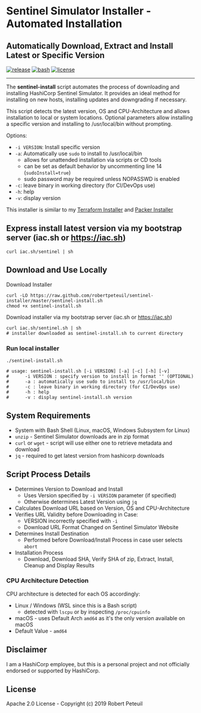 # Sentinel Simulator Installer - Automated Installation

## Automatically Download, Extract and Install Latest or Specific Version

[![release](https://img.shields.io/github/release/robertpeteuil/sentinel-installer.svg?colorB=2067b8)](https://github.com/robertpeteuil/sentinel-installer)
[![bash](https://img.shields.io/badge/language-bash-89e051.svg?style=flat-square)](https://github.com/robertpeteuil/sentinel-installer)
[![license](https://img.shields.io/github/license/robertpeteuil/sentinel-installer.svg?colorB=2067b8)](https://github.com/robertpeteuil/sentinel-installer)

---

The **sentinel-install** script automates the process of downloading and installing HashiCorp Sentinel Simulator.  It provides an ideal method for installing on new hosts, installing updates and downgrading if necessary.

This script detects the latest version, OS and CPU-Architecture and allows installation to local or system locations.  Optional parameters allow installing a specific version and installing to /usr/local/bin without prompting.

Options:

- `-i VERSION`:  Install specific version
- `-a`:          Automatically use `sudo` to install to /usr/local/bin
  - allows for unattended installation via scripts or CD tools
  - can be set as default behavior by uncommenting line 14 (`sudoInstall=true`)
  - sudo password may be required unless NOPASSWD is enabled
- `-c`:          leave binary in working directory (for CI/DevOps use)
- `-h`:          help
- `-v`:          display version

This installer is similar to my [Terraform Installer](https://github.com/robertpeteuil/terraform-installer) and [Packer Installer](https://github.com/robertpeteuil/packer-installer)

## Express install latest version via my bootstrap server (iac.sh or https://iac.sh)

``` shell
curl iac.sh/sentinel | sh
```

## Download and Use Locally

Download Installer

``` shell
curl -LO https://raw.github.com/robertpeteuil/sentinel-installer/master/sentinel-install.sh
chmod +x sentinel-install.sh
```

Download installer via my bootstrap server (iac.sh or https://iac.sh)

``` shell
curl iac.sh/sentinel.sh | sh
# installer downloaded as sentinel-install.sh to current directory
```

### Run local installer

``` shell
./sentinel-install.sh

# usage: sentinel-install.sh [-i VERSION] [-a] [-c] [-h] [-v]
#      -i VERSION : specify version to install in format '' (OPTIONAL)
#      -a : automatically use sudo to install to /usr/local/bin
#      -c : leave binary in working directory (for CI/DevOps use)
#      -h : help
#      -v : display sentinel-install.sh version
```

## System Requirements

- System with Bash Shell (Linux, macOS, Windows Subsystem for Linux)
- `unzip` - Sentinel Simulator downloads are in zip format
- `curl` or `wget` - script will use either one to retrieve metadata and download
- `jq` - required to get latest version from hashicorp downloads

## Script Process Details

- Determines Version to Download and Install
  - Uses Version specified by `-i VERSION` parameter (if specified)
  - Otherwise determines Latest Version using `jq`
- Calculates Download URL based on Version, OS and CPU-Architecture
- Verifies URL Validity before Downloading in Case:
  - VERSION incorrectly specified with `-i`
  - Download URL Format Changed on Sentinel Simulator Website
- Determines Install Destination
  - Performed before Download/Install Process in case user selects `abort`
- Installation Process
  - Download, Download SHA, Verify SHA of zip, Extract, Install, Cleanup and Display Results

### CPU Architecture Detection

CPU architecture is detected for each OS accordingly:

- Linux / Windows (WSL since this is a Bash script)
  - detected with `lscpu` or by inspecting `/proc/cpuinfo`
- macOS - uses Default Arch `amd64` as it's the only version available on macOS
- Default Value - `amd64`

## Disclaimer

I am a HashiCorp employee, but this is a personal project and not officially endorsed or supported by HashiCorp.

## License

Apache 2.0 License - Copyright (c) 2019    Robert Peteuil
